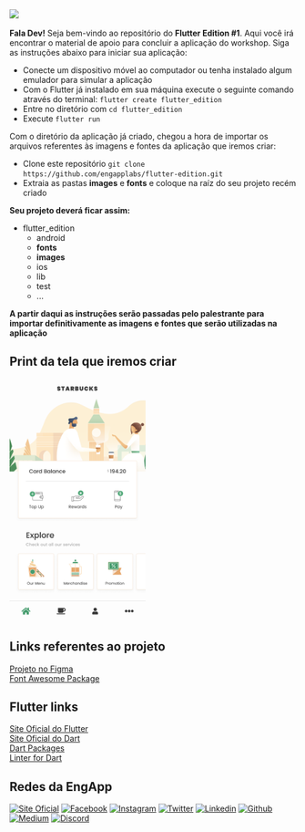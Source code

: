 <img src="images/flutter-edition.png"/>

**Fala Dev!** Seja bem-vindo ao repositório do **Flutter Edition #1**. Aqui você irá encontrar o material de apoio para concluir a aplicação do workshop. Siga as instruções abaixo para iniciar sua aplicação:

- Conecte um dispositivo móvel ao computador ou tenha instalado algum emulador para simular a aplicação
- Com o Flutter já instalado em sua máquina execute o seguinte comando através do terminal: `flutter create flutter_edition`
- Entre no diretório com `cd flutter_edition`
- Execute `flutter run`

Com o diretório da aplicação já criado, chegou a hora de importar os arquivos referentes às imagens e fontes da aplicação que iremos criar:

- Clone este repositório `git clone https://github.com/engapplabs/flutter-edition.git`
- Extraia as pastas **images** e **fonts** e coloque na raíz do seu projeto recém criado

**Seu projeto deverá ficar assim:**

- flutter_edition
  - android
  - **fonts**
  - **images**
  - ios
  - lib
  - test
  - ...

**A partir daqui as instruções serão passadas pelo palestrante para importar definitivamente as imagens e fontes que serão utilizadas na aplicação**

## Print da tela que iremos criar

<img src="images/print.png" height="425em" />

## Links referentes ao projeto

[Projeto no Figma](https://www.figma.com/file/cJxWamDpLh1BbAwitujQfR0z/Starbucks-Clone?node-id=0%3A1 "Flutter Edition #1")  
[Font Awesome Package](https://pub.dartlang.org/packages/font_awesome_flutter "Font Awesome")

## Flutter links

[Site Oficial do Flutter](https://flutter.dev/ "Flutter")  
[Site Oficial do Dart](https://www.dartlang.org/ "Dart")  
[Dart Packages](https://pub.dartlang.org/ "Dart Packages")  
[Linter for Dart](https://dart-lang.github.io/linter/ "Linter")

## Redes da EngApp

<a href="https://www.engapp.com.br"><img src="https://i.imgur.com/TypxnUK.png" title="Site Oficial"></a> <a href="https://www.facebook.com/engapplabs"><img src="https://i.imgur.com/cfzC93n.png" title="Facebook"></a> <a href="https://www.instagram.com/engapplabs"><img src="https://i.imgur.com/Cp5iWOi.png" title="Instagram"></a> <a href="https://www.twitter.com/engapplabs"><img src="https://i.imgur.com/edhg3hw.png" title="Twitter"></a> <a href="https://www.linkedin.com/company/engapplabs"><img src="https://i.imgur.com/suW5lrH.png" title="Linkedin"></a> <a href="https://www.github.com/engapplabs"><img src="https://i.imgur.com/jKt3EAh.png" title="Github"></a> <a href="https://www.medium.com/@engapplabs"><img src="https://i.imgur.com/X6AIzR9.png" title="Medium"></a> <a href="https://www.discord.gg/D2gGbKt"><img src="https://i.imgur.com/5aXS4lt.png" title="Discord"></a>